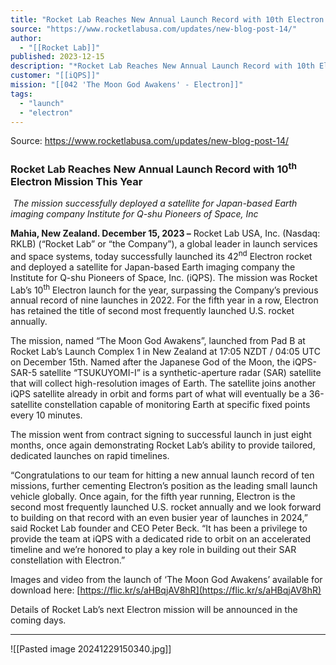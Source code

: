 ```yaml
---
title: "Rocket Lab Reaches New Annual Launch Record with 10th Electron Mission This Year "
source: "https://www.rocketlabusa.com/updates/new-blog-post-14/"
author:
  - "[[Rocket Lab]]"
published: 2023-12-15
description: "*Rocket Lab Reaches New Annual Launch Record with 10th Electron Mission This Year*"
customer: "[[iQPS]]"
mission: "[[042 'The Moon God Awakens' - Electron]]"
tags:
  - "launch"
  - "electron"
---
```


Source: https://www.rocketlabusa.com/updates/new-blog-post-14/
### **Rocket Lab Reaches New Annual Launch Record with 10<sup>th</sup> Electron Mission This Year**

 *The mission successfully deployed a satellite for Japan-based Earth imaging company Institute for Q-shu Pioneers of Space, Inc*

**Mahia, New Zealand. December 15, 2023 –** Rocket Lab USA, Inc. (Nasdaq: RKLB) (“Rocket Lab” or “the Company”), a global leader in launch services and space systems, today successfully launched its 42<sup>nd</sup> Electron rocket and deployed a satellite for Japan-based Earth imaging company the Institute for Q-shu Pioneers of Space, Inc. (iQPS). The mission was Rocket Lab’s 10<sup>th</sup> Electron launch for the year, surpassing the Company’s previous annual record of nine launches in 2022. For the fifth year in a row, Electron has retained the title of second most frequently launched U.S. rocket annually.

The mission, named “The Moon God Awakens”, launched from Pad B at Rocket Lab’s Launch Complex 1 in New Zealand at 17:05 NZDT / 04:05 UTC on December 15th. Named after the Japanese God of the Moon, the iQPS-SAR-5 satellite “TSUKUYOMI-I” is a synthetic-aperture radar (SAR) satellite that will collect high-resolution images of Earth. The satellite joins another iQPS satellite already in orbit and forms part of what will eventually be a 36-satellite constellation capable of monitoring Earth at specific fixed points every 10 minutes.

The mission went from contract signing to successful launch in just eight months, once again demonstrating Rocket Lab’s ability to provide tailored, dedicated launches on rapid timelines.

“Congratulations to our team for hitting a new annual launch record of ten missions, further cementing Electron’s position as the leading small launch vehicle globally. Once again, for the fifth year running, Electron is the second most frequently launched U.S. rocket annually and we look forward to building on that record with an even busier year of launches in 2024,” said Rocket Lab founder and CEO Peter Beck. “It has been a privilege to provide the team at iQPS with a dedicated ride to orbit on an accelerated timeline and we’re honored to play a key role in building out their SAR constellation with Electron.”

Images and video from the launch of ‘The Moon God Awakens’ available for download here: [https://flic.kr/s/aHBqjAV8hR](https://flic.kr/s/aHBqjAV8hR)

Details of Rocket Lab’s next Electron mission will be announced in the coming days. 

---

![[Pasted image 20241229150340.jpg]]